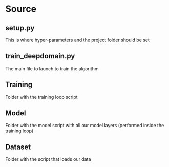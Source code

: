 # Source
## setup.py
This is where hyper-parameters and the project folder should be set
## train_deepdomain.py
The main file to launch to train the algorithm
## Training
Folder with the training loop script
## Model
Folder with the model script with all our model layers (performed inside the training loop)
## Dataset
Folder with the script that loads our data
